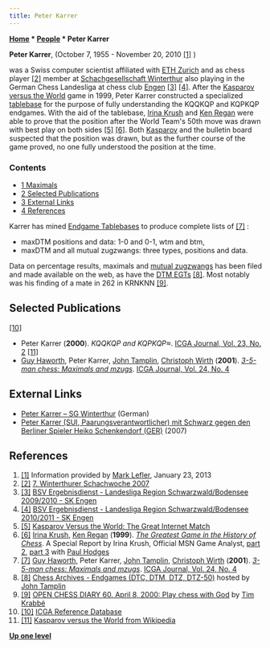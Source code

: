 ```yaml
---
title: Peter Karrer
---
```

**[Home](Home "Home") \* [People](People "People") \* Peter Karrer**


**Peter Karrer**, (October 7, 1955 - November 20, 2010 <a id="cite-note-1" href="#cite-ref-1">[1]</a> )  

was a Swiss computer scientist affiliated with [ETH Zurich](ETH_Zurich "ETH Zurich") and as chess player <a id="cite-note-2" href="#cite-ref-2">[2]</a> member at [Schachgesellschaft Winterthur](https://de.wikipedia.org/wiki/Schachgesellschaft_Winterthur) also playing in the German Chess Landesliga at chess club [Engen](https://en.wikipedia.org/wiki/Engen,_Germany) <a id="cite-note-3" href="#cite-ref-3">[3]</a> <a id="cite-note-4" href="#cite-ref-4">[4]</a>. 
After the [Kasparov versus the World](https://en.wikipedia.org/wiki/Kasparov_versus_the_World) game in 1999, Peter Karrer constructed a specialized [tablebase](Endgame_Tablebases "Endgame Tablebases") for the purpose of fully understanding the KQQKQP and KQPKQP endgames. With the aid of the tablebase, [Irina Krush](https://en.wikipedia.org/wiki/Irina_Krush) and [Ken Regan](Kenneth_W._Regan "Kenneth W. Regan") were able to prove that the position after the World Team's 50th move was drawn with best play on both sides <a id="cite-note-5" href="#cite-ref-5">[5]</a> <a id="cite-note-6" href="#cite-ref-6">[6]</a>. Both [Kasparov](Garry_Kasparov "Garry Kasparov") and the bulletin board suspected that the position was drawn, but as the further course of the game proved, no one fully understood the position at the time. 



### Contents


* [1 Maximals](#maximals)
* [2 Selected Publications](#selected-publications)
* [3 External Links](#external-links)
* [4 References](#references)






Karrer has mined [Endgame Tablebases](Endgame_Tablebases "Endgame Tablebases") to produce complete lists of <a id="cite-note-7" href="#cite-ref-7">[7]</a> :



* maxDTM positions and data: 1-0 and 0-1, wtm and btm,
* maxDTM and all mutual zugzwangs: three types, positions and data.


Data on percentage results, maximals and [mutual zugzwangs](Zugzwang "Zugzwang") has been filed and made available on the web, as have the [DTM EGTs](Endgame_Tablebases#DTM "Endgame Tablebases") <a id="cite-note-8" href="#cite-ref-8">[8]</a>. Most notably was his finding of a mate in 262 in KRNKNN <a id="cite-note-9" href="#cite-ref-9">[9]</a>.



## Selected Publications


<a id="cite-note-10" href="#cite-ref-10">[10]</a>



* Peter Karrer (**2000**). *KQQKQP and KQPKQP≈*. [ICGA Journal, Vol. 23, No. 2](ICGA_Journal#23_2 "ICGA Journal") <a id="cite-note-11" href="#cite-ref-11">[11]</a>
* [Guy Haworth](Guy_Haworth "Guy Haworth"), Peter Karrer, [John Tamplin](John_Tamplin "John Tamplin"), [Christoph Wirth](Christoph_Wirth "Christoph Wirth") (**2001**). *[3-5-man chess: Maximals and mzugs](http://centaur.reading.ac.uk/4581/)*. [ICGA Journal, Vol. 24, No. 4](ICGA_Journal#24_4 "ICGA Journal")


## External Links


* [Peter Karrer – SG Winterthur](http://www.sgwinterthur.ch/author/peter-karrer/) (German)
* [Peter Karrer (SUI, Paarungsverantwortlicher) mit Schwarz gegen den Berliner Spieler Heiko Schenkendorf (GER)](http://www.svwinterthur.ch/schachwoche07/fotoalbum/photos/view_12.html) (2007)


## References


1. <a id="cite-ref-1" href="#cite-note-1">[1]</a> Information provided by [Mark Lefler](Mark_Lefler "Mark Lefler"), January 23, 2013
2. <a id="cite-ref-2" href="#cite-note-2">[2]</a> [7. Winterthurer Schachwoche 2007](http://www.svwinterthur.ch/schachwoche07/)
3. <a id="cite-ref-3" href="#cite-note-3">[3]</a> [BSV Ergebnisdienst - Landesliga Region Schwarzwald/Bodensee 2009/2010 - SK Engen](http://bsv-ergebnisdienst.de/index.php?p1=0:mm:LL6-09:10B04&saison=09)
4. <a id="cite-ref-4" href="#cite-note-4">[4]</a> [BSV Ergebnisdienst - Landesliga Region Schwarzwald/Bodensee 2010/2011 - SK Engen](http://bsv-ergebnisdienst.de/index.php?p1=0:mm:LL6-10:10B04&saison=10)
5. <a id="cite-ref-5" href="#cite-note-5">[5]</a> [Kasparov Versus the World: The Great Internet Match](http://www.cse.buffalo.edu/~regan/chess/K-W/)
6. <a id="cite-ref-6" href="#cite-note-6">[6]</a> [Irina Krush](https://en.wikipedia.org/wiki/Irina_Krush), [Ken Regan](Kenneth_W._Regan "Kenneth W. Regan") (**1999**). *[The Greatest Game in the History of Chess](http://www.cse.buffalo.edu/~regan/chess/K-W/KHR99i.html)*. A Special Report by Irina Krush, Official MSN Game Analyst, [part 2](http://www.cse.buffalo.edu/~regan/chess/K-W/KHR99ii.html), [part 3](http://www.cse.buffalo.edu/~regan/chess/K-W/Q-ending.html) with [Paul Hodges](http://www.chessgames.com/perl/chessplayer?pid=123710)
7. <a id="cite-ref-7" href="#cite-note-7">[7]</a> [Guy Haworth](Guy_Haworth "Guy Haworth"), Peter Karrer, [John Tamplin](John_Tamplin "John Tamplin"), [Christoph Wirth](Christoph_Wirth "Christoph Wirth") (**2001**). *[3-5-man chess: Maximals and mzugs](http://centaur.reading.ac.uk/4581/)*. [ICGA Journal, Vol. 24, No. 4](ICGA_Journal#24_4 "ICGA Journal")
8. <a id="cite-ref-8" href="#cite-note-8">[8]</a> [Chess Archives - Endgames (DTC, DTM, DTZ, DTZ-50)](http://chess.jaet.org/endings/) hosted by [John Tamplin](John_Tamplin "John Tamplin")
9. <a id="cite-ref-9" href="#cite-note-9">[9]</a> [OPEN CHESS DIARY 60. April 8, 2000: Play chess with God](http://www.xs4all.nl/~timkr/chess2/diary_3.htm) by [Tim Krabbé](https://en.wikipedia.org/wiki/Tim_Krabb%C3%A9)
10. <a id="cite-ref-10" href="#cite-note-10">[10]</a> [ICGA Reference Database](ICGA_Journal#RefDB "ICGA Journal")
11. <a id="cite-ref-11" href="#cite-note-11">[11]</a> [Kasparov versus the World from Wikipedia](https://en.wikipedia.org/wiki/Kasparov_versus_the_World)

**[Up one level](People "People")**







 
